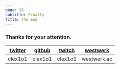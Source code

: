 ```yaml
---
page: 26
subtitle: Finally
title: The End
---
```


### Thanks for your attention.

| [twitter](https://twitter.com/clex1o1) | [github](https://github.com/clex1o1) | [twitch](https://www.twitch.tv/clex1o1) | [westwerk](https://westwerk.ac) |
| -------------------------------------- | ------------------------------------ | --------------------------------------- | ------------------------------- |
| clex1o1                                | clex1o1                              | clex1o1                                 | westwerk.ac                     |
